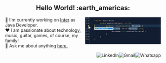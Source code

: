<!--
**Josesmar/josesmar** is a ✨ _special_ ✨ repository because its `README.md` (this file) appears on your GitHub profile.

Here are some ideas to get you started:

- 🔭 I’m currently working on ...
- 🌱 I’m currently learning ...
- 👯 I’m looking to collaborate on ...
- 🤔 I’m looking for help with ...
- 💬 Ask me about ...
- 📫 How to reach me: ...
- 😄 Pronouns: ...
- ⚡ Fun fact: ...
-->

<h2 align="center">Hello World! :earth_americas:</h2>

<a href="#">
    <img src="https://github.com/Josesmar/josesmar/blob/main/coding.gif" title="day++" width="245px" height="88" align="right" alt="Routine">
</a>

:department_store: I'm currently working on <a href="https://www.bancointer.com.br/">Inter</a> as Java Developer.
<br />
:heart: I am passionate about technology, music, guitar, games, of course, my family!
<br />
:speech_balloon: Ask me about anything <a href="https://github.com/Josesmar/josesmar/issues">here.</a>
<br />


<a href="https://api.whatsapp.com/send?phone=5531991409937">
    <img src="https://img.shields.io/badge/-Whatsapp-4CA143?style=flat&labelColor=4CA143&logo=whatsapp&logoColor=white" title="Text me" align="right" alt="Whatsapp">
</a>

<a href="mailto:josesmargds@gmail.com">
    <img src="https://img.shields.io/badge/-Gmail-c14438?style=flat&logo=Gmail&logoColor=white" title="Send me an email" align="right" alt="Gmail">
</a>

<a href="https://www.linkedin.com/in/josesmar-santos-7bb53241/">
    <img src="https://img.shields.io/badge/-LinkedIn-blue?style=flat&logo=Linkedin&logoColor=white" title="My Social Network" align="right" alt="LinkedIn">
</a>

